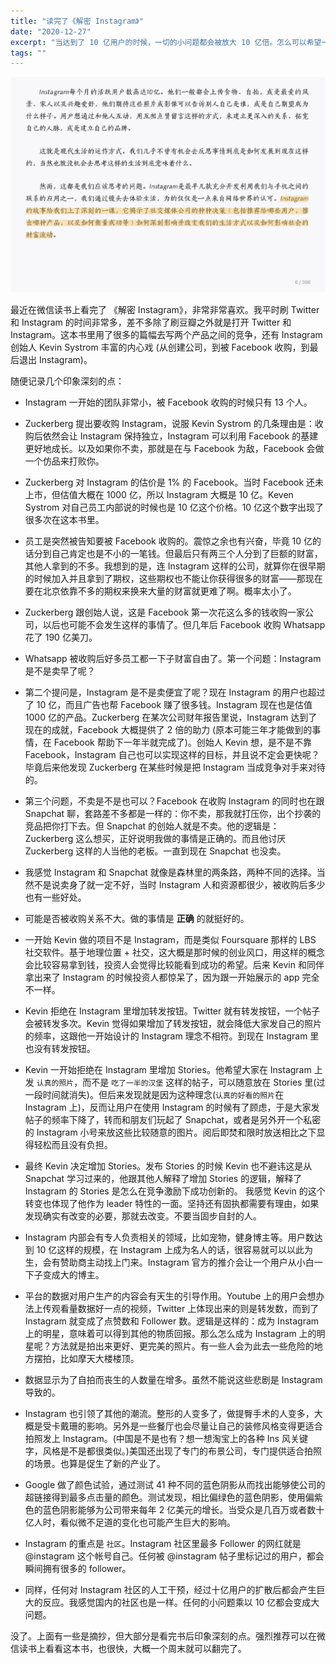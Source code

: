 ```yaml
---
title: "读完了《解密 Instagram》"
date: "2020-12-27"
excerpt: "当达到了 10 亿用户的时候，一切的小问题都会被放大 10 亿倍。怎么可以希望一个公司可以解决这个世界的全部问题呢？"
tags: ""
---
```


![](https://raw.githubusercontent.com/Anthonyeef/homepage/main/static/images/instagram-1.jpg)

最近在微信读书上看完了 《解密 Instagram》，非常非常喜欢。我平时刷 Twitter 和 Instagram 的时间非常多，差不多除了刷豆瓣之外就是打开 Twitter 和 Instagram。这本书里用了很多的篇幅去写两个产品之间的竞争，还有 Instagram 创始人 Kevin Systrom 丰富的内心戏 (从创建公司，到被 Facebook 收购，到最后退出 Instagram)。

随便记录几个印象深刻的点：

- Instagram 一开始的团队非常小，被 Facebook 收购的时候只有 13 个人。

- Zuckerberg 提出要收购 Instagram，说服 Kevin Systrom 的几条理由是：收购后依然会让 Instagram 保持独立，Instagram 可以利用 Facebook 的基建更好地成长。以及如果你不卖，那就是在与 Facebook 为敌，Facebook 会做一个仿品来打败你。

- Zuckerberg 对 Instagram 的估价是 1% 的 Facebook。当时 Facebook 还未上市，但估值大概在 1000 亿，所以 Instagram 大概是 10 亿。Keven Systrom 对自己员工内部说的时候也是 10 亿这个价格。10 亿这个数字出现了很多次在这本书里。

- 员工是突然被告知要被 Facebook 收购的。震惊之余也有兴奋，毕竟 10 亿的话分到自己肯定也是不小的一笔钱。但最后只有两三个人分到了巨额的财富，其他人拿到的不多。我想到的是，连 Instagram 这样的公司，就算你在很早期的时候加入并且拿到了期权，这些期权也不能让你获得很多的财富——那现在要在北京依靠不多的期权来换来大量的财富就更难了啊。概率太小了。

- Zuckerberg 跟创始人说，这是 Facebook 第一次花这么多的钱收购一家公司，以后也可能不会发生这样的事情了。但几年后 Facebook 收购 Whatsapp 花了 190 亿美刀。

- Whatsapp 被收购后好多员工都一下子财富自由了。第一个问题：Instagram 是不是卖早了呢？

- 第二个提问是，Instagram 是不是卖便宜了呢？现在 Instagram 的用户也超过了 10 亿，而且广告也帮 Facebook 赚了很多钱。Instagram 现在也是估值 1000 亿的产品。Zuckerberg 在某次公司财年报告里说，Instagram 达到了现在的成就，Facebook 大概提供了 2 倍的助力 (原本可能三年才能做到的事情，在 Facebook 帮助下一年半就完成了)。创始人 Kevin 想，是不是不靠 Facebook，Instagram 自己也可以实现这样的目标，并且说不定会更快呢？毕竟后来他发现 Zuckerberg 在某些时候是把 Instagram 当成竞争对手来对待的。

- 第三个问题，不卖是不是也可以？Facebook 在收购 Instagram 的同时也在跟 Snapchat 聊，套路差不多都是一样的：你不卖，那我就打压你，出个抄袭的竞品把你打下去。但 Snapchat 的创始人就是不卖。他的逻辑是：Zuckerberg 这么想买，正好说明我做的事情是正确的。而且他讨厌 Zuckerberg 这样的人当他的老板。一直到现在 Snapchat 也没卖。

- 我感觉 Instagram 和 Snapchat 就像是森林里的两条路，两种不同的选择。当然不是说卖身了就一定不好，当时 Instagram 人和资源都很少，被收购后多少也有一些好处。

- 可能是否被收购关系不大。做的事情是 **正确** 的就挺好的。

- 一开始 Kevin 做的项目不是 Instagram，而是类似 Foursquare 那样的 LBS 社交软件。基于地理位置 + 社交，这大概是那时候的创业风口，用这样的概念会比较容易拿到钱，投资人会觉得比较能看到成功的希望。后来 Kevin 和同伴拿出来了 Instagram 的时候投资人都惊呆了，因为跟一开始展示的 app 完全不一样。

- Kevin 拒绝在 Instagram 里增加转发按钮。Twitter 就有转发按钮，一个帖子会被转发多次。Kevin 觉得如果增加了转发按钮，就会降低大家发自己的照片的频率，这跟他一开始设计的 Instagram 理念不相符。到现在 Instagram 里也没有转发按钮。

- Kevin 一开始拒绝在 Instagram 里增加 Stories。他希望大家在 Instagram 上发 `认真的照片`，而不是 `吃了一半的汉堡` 这样的帖子，可以随意放在 Stories 里(过一段时间就消失)。但后来发现就是因为这种理念(`认真的好看的照片`在 Instagram 上)，反而让用户在使用 Instagram 的时候有了顾虑，于是大家发帖子的频率下降了，转而和朋友们玩起了 Snapchat，或者是另外开一个私密的 Instagram 小号来放这些比较随意的图片。阅后即焚和限时放送相比之下显得轻松而且没有负担。

- 最终 Kevin 决定增加 Stories。发布 Stories 的时候 Kevin 也不避讳这是从 Snapchat 学习过来的，他跟其他人解释了增加 Stories 的逻辑，解释了 Instagram 的 Stories 是怎么在竞争激励下成功创新的。
  我感觉 Kevin 的这个转变也体现了他作为 leader 特性的一面。坚持还有固执都需要有理由，如果发现确实有改变的必要，那就去改变。不要当固步自封的人。

- Instagram 内部会有专人负责相关的领域，比如宠物，健身博主等。用户数达到 10 亿这样的规模，在 Instagram 上成为名人的话，很容易就可以以此为生，会有赞助商主动找上门来。Instagram 官方的推介会让一个用户从小白一下子变成大的博主。

- 平台的数据对用户生产的内容会有天生的引导作用。Youtube 上的用户会想办法上传观看量数据好一点的视频，Twitter 上体现出来的则是转发数，而到了 Instagram 就变成了点赞数和 Follower 数。逻辑是这样的：成为 Instagram 上的明星，意味着可以得到其他的物质回报。那么怎么成为 Instagram 上的明星呢？方法就是拍出来更好、更完美的照片。有一些人会为此去一些危险的地方摆拍，比如摩天大楼楼顶。

- 数据显示为了自拍而丧生的人数量在增多。虽然不能说这些悲剧是 Instagram 导致的。

- Instagram 也引领了其他的潮流。整形的人变多了，做提臀手术的人变多，大概是受卡戴珊的影响。另外是一些餐厅也会尽量让自己的装修风格变得更适合拍照发上 Instagram。(中国是不是也有？想一想淘宝上的各种 Ins 风关键字，风格是不是都很类似。)美国还出现了专门的布景公司，专门提供适合拍照的场景。也算是促生了新的产业了。

- Google 做了颜色试验，通过测试 41 种不同的蓝色阴影从而找出能够使公司的超链接得到最多点击量的颜色。测试发现，相比偏绿色的蓝色阴影，使用偏紫色的蓝色阴影能够为公司带来每年 2 亿美元的增长。当受众是几百万或者数十亿人时，看似微不足道的变化也可能产生巨大的影响。

- Instagram 的重点是 `社区`。Instagram 社区里最多 Follower 的网红就是 @instagram 这个帐号自己。任何被 @instagram 帖子里标记过的用户，都会瞬间拥有很多的 follower。

- 同样，任何对 Instagram 社区的人工干预，经过十亿用户的扩散后都会产生巨大的反应。我感觉国内的社区也是一样。任何的小问题乘以 10 亿都会变成大问题。

没了。上面有一些是摘抄，但大部分是看完书后印象深刻的点。强烈推荐可以在微信读书上看看这本书，也很快，大概一个周末就可以翻完了。
